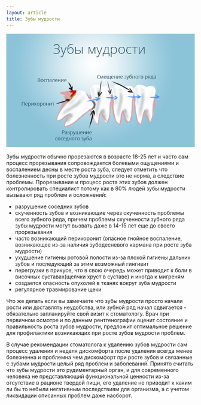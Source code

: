 ```yaml
---
layout: article
title: Зубы мудрости
---
```

<span class="image right">![Зубы мудрости](/images/zub-mudrosti.jpg)</span>

Зубы мудрости обычно прорезаются в возрасте 18-25 лет и часто сам процесс прорезывания сопровождается болевыми ощущениями и воспалением десны в месте роста зуба, следует отметить что болезненность при росте зубов мудрости это не норма, а следствие проблемы. Прорезывание и процесс роста этих зубов должен контролировать специалист потому как в 80% людей зубы мудрости вызывают ряд проблем и осложнений:

* разрушение соседних зубов 
* скученность зубов и возникающие через скученность проблемы всего зубного ряда, причем проблемы скученности зубного ряда зубы мудрости могут вызвать даже в 14-15 лет еще до своего прорезывания
* часто возникающий перикоронит (опасное гнойное воспаление, возникающее из-за наличия зубодесневого кармана при росте зуба мудрости)
* ухудшение гигиены ротовой полости из-за плохой гигиены дальних зубов и последующий за этим возможный гингивит
* перегрузки в прикусе, что в свою очередь может приводит к боли в височных суставах(щелчки хруст в суставе) и иногда к мигреням
* создается опасность опухолей в тканях вокруг зуба мудрости
* регулярное травмирование щеки

Что же делать если вы замечаете что зубы мудрости просто начали рости или доставлять неудобства, или зубной ряд начал сдвигается - обязательно запланируйте свой визит к стоматологу. Врач при первичном осмотре и по данным рентгенографии оценит состояние и правильность роста зубов мудрости, предложит оптимальное решение для профилактики возникающих при росте зубов мудрости проблем.

В случае рекомендации стоматолога к удалению зубов мудрости сам процесс удаления и неделя дискомфорта после удаления всегда менее болезненна и проблемна чем дискомфорт при росте зубов и связанные с зубами мудрости целый ряд проблем и заболеваний. Принято считать что зубы мудрости это рудиментарный орган, и для современного человека не представляющий функциональной ценности из-за отсутствие в рационе твердой пищи, его удаление не приводит к каким ли бы то небыли негативным последствиям для организма, а с учетом ликвидации описанных проблем даже наоборот.